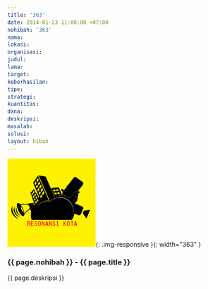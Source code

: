 ```yaml
---
title: '363'
date: 2014-01-23 11:08:00 +07:00
nohibah: '363'
nama:
lokasi:
organisasi:
judul:
lama:
target:
keberhasilan:
tipe:
strategi:
kuantitas:
dana:
deskripsi:
masalah:
solusi:
layout: hibah
---
```


![363](/static/img/hibahcms/363.png){: .img-responsive }{: width="363" }

### {{ page.nohibah }} - {{ page.title }}

{{ page.deskripsi }}
